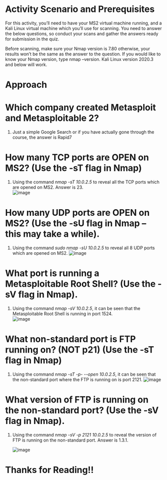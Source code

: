 # Activity Scenario and Prerequisites 
For this activity, you’ll need to have your MS2 virtual machine running, and a Kali Linux virtual machine which you’ll use for scanning. You need to answer the below questions, so conduct your scans and gather the answers ready for submission in the quiz.

Before scanning, make sure your Nmap version is 7.80 otherwise, your results won’t be the same as the answer to the question. If you would like to know your Nmap version, type nmap –version. Kali Linux version 2020.3 and below will work.

# Approach 
# Which company created Metasploit and Metasploitable 2?
1. Just a simple Google Search or if you have actually gone through the course, the answer is Rapid7
  
# How many TCP ports are OPEN on MS2? (Use the -sT flag in Nmap)
1. Using the command *nmap -sT 10.0.2.5* to reveal all the TCP ports which are opened on MS2. Answer is 23.   
   ![image](https://github.com/ZuanAce/Security_BlueTeam_Challenge/assets/147037911/a7f7ad3f-4983-4961-b7a8-cf8fc1d04e04)

# How many UDP ports are OPEN on MS2? (Use the -sU flag in Nmap – this may take a while).
1. Using the command *sudo nmap -sU 10.0.2.5* to reveal all 8 UDP ports which are opened on MS2. 
   ![image](https://github.com/ZuanAce/Security_BlueTeam_Challenge/assets/147037911/52730c6c-a5e0-4987-98fc-b028002333e5)

# What port is running a Metasploitable Root Shell? (Use the -sV flag in Nmap).
1. Using the command *nmap -sV 10.0.2.5*, it can be seen that the Metasploitable Root Shell is running in port 1524.   
   ![image](https://github.com/ZuanAce/Security_BlueTeam_Challenge/assets/147037911/b2c53ba5-aef9-406c-98d3-342fcf0f3ee4)

# What non-standard port is FTP running on? (NOT p21) (Use the -sT flag in Nmap)
1. Using the command *nmap -sT -p- --open 10.0.2.5*, it can be seen that the non-standard port where the FTP is running on is port 2121.
   ![image](https://github.com/ZuanAce/Security_BlueTeam_Challenge/assets/147037911/26121d11-5198-41f3-91ba-e897571e0d56)

# What version of FTP is running on the non-standard port? (Use the -sV flag in Nmap).
1. Using the command *nmap -sV -p 2121 10.0.2.5* to reveal the version of FTP is running on the non-standard port. Answer is 1.3.1.

   ![image](https://github.com/ZuanAce/Security_BlueTeam_Challenge/assets/147037911/b60d1cdd-89d3-47fe-ba61-a4b87ea40257)

# Thanks for Reading!!
 


